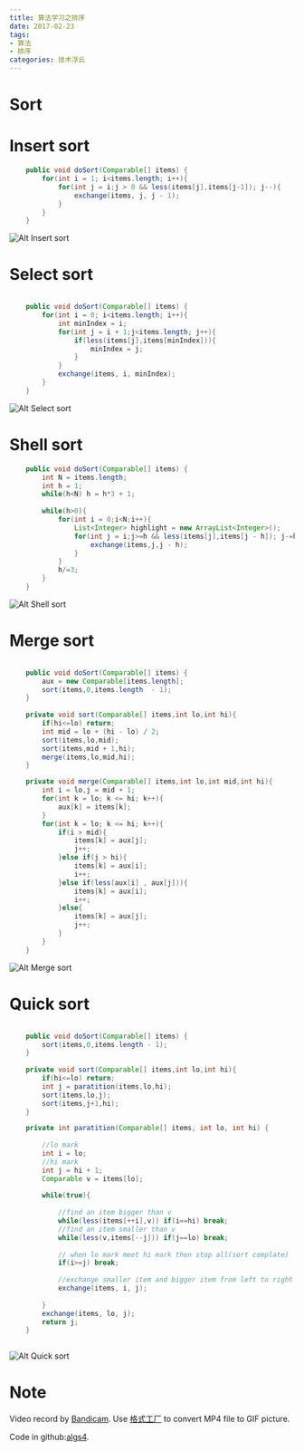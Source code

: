 ```yaml
---
title: 算法学习之排序
date: 2017-02-23
tags: 
- 算法
- 排序
categories: 技术浮云
---
```




# Sort
# Insert sort

```java
	public void doSort(Comparable[] items) {
		for(int i = 1; i<items.length; i++){
			for(int j = i;j > 0 && less(items[j],items[j-1]); j--){
				exchange(items, j, j - 1); 
			}
		}
	}
```

![Alt Insert sort](https://github.com/xooxle/algs4/raw/master/sort/me/huqiao/algs4/sort/pic/insert-sort.gif "Insert sort")

# Select sort

```java

	public void doSort(Comparable[] items) {
		for(int i = 0; i<items.length; i++){
			int minIndex = i;
			for(int j = i + 1;j<items.length; j++){
				if(less(items[j],items[minIndex])){
					minIndex = j;
				}
			}
			exchange(items, i, minIndex);
		}
	}
```


![Alt Select sort](https://github.com/xooxle/algs4/raw/master/sort/me/huqiao/algs4/sort/pic/select-sort.gif "Select sort")

# Shell sort

```java
	public void doSort(Comparable[] items) {
		int N = items.length;
		int h = 1;
		while(h<N) h = h*3 + 1;
	    
		while(h>0){
			for(int i = 0;i<N;i++){
				List<Integer> highlight = new ArrayList<Integer>();
				for(int j = i;j>=h && less(items[j],items[j - h]); j-=h){
					exchange(items,j,j - h);
				}
			}
			h/=3;
		}
	}
```

![Alt Shell sort](https://github.com/xooxle/algs4/raw/master/sort/me/huqiao/algs4/sort/pic/shell-sort.gif "Shell sort")

# Merge sort

```java

	public void doSort(Comparable[] items) {
		aux = new Comparable[items.length];
		sort(items,0,items.length  - 1);
	}
	
	private void sort(Comparable[] items,int lo,int hi){
		if(hi<=lo) return;
		int mid = lo + (hi - lo) / 2;
		sort(items,lo,mid);
		sort(items,mid + 1,hi);
		merge(items,lo,mid,hi);
	}

	private void merge(Comparable[] items,int lo,int mid,int hi){
		int i = lo,j = mid + 1;
		for(int k = lo; k <= hi; k++){
			aux[k] = items[k];
		}
		for(int k = lo; k <= hi; k++){
			if(i > mid){
				items[k] = aux[j];
				j++;
			}else if(j > hi){
				items[k] = aux[i];
				i++;
			}else if(less(aux[i] , aux[j])){
				items[k] = aux[i];
				i++;
			}else{
				items[k] = aux[j];
				j++;
			}
		}
	}

````

![Alt Merge sort](https://github.com/xooxle/algs4/raw/master/sort/me/huqiao/algs4/sort/pic/merge-sort.gif "Merge sort")

# Quick sort

```java

	public void doSort(Comparable[] items) {
		sort(items,0,items.length - 1);
	}
	
	private void sort(Comparable[] items,int lo,int hi){
		if(hi<=lo) return;
		int j = paratition(items,lo,hi);
		sort(items,lo,j);
		sort(items,j+1,hi);
	}

	private int paratition(Comparable[] items, int lo, int hi) {
		
		//lo mark
		int i = lo;
		//hi mark
		int j = hi + 1;
		Comparable v = items[lo];
		
		while(true){
			
			//find an item bigger than v
			while(less(items[++i],v)) if(i==hi) break;
			//find an item smaller than v
			while(less(v,items[--j])) if(j==lo) break;
			
			// when lo mark meet hi mark then stop all(sort complate)
			if(i>=j) break;
			
			//exchange smaller item and bigger item from left to right
			exchange(items, i, j);
			
		}
		exchange(items, lo, j);
		return j;
	}
	

```

![Alt Quick sort](https://github.com/xooxle/algs4/raw/master/sort/me/huqiao/algs4/sort/pic/quick-sort.gif "Quick sort")

# Note
Video record by [Bandicam](http://www.bandicam.com/). Use [格式工厂](http://www.pcfreetime.com/) to convert MP4 file to GIF picture.

Code in github:[algs4](https://github.com/xooxle/algs4).